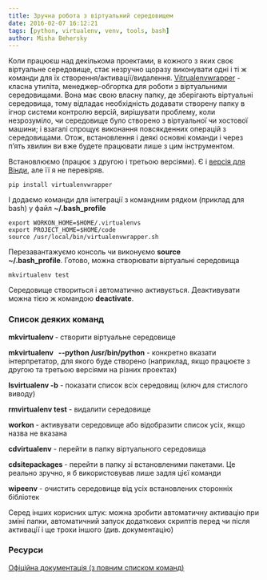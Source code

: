 ```yaml
---
title: Зручна робота з віртуальний середовищем
date: 2016-02-07 16:12:21
tags: [python, virtualenv, venv, tools, bash]
author: Misha Behersky
---
```


<p>Коли працюєш над декількома проектами, в кожного з яких своє віртуальне середовище, стає незручно щоразу виконувати одні і ті ж команди для їх створення/активації/видалення. <a href="https://virtualenvwrapper.readthedocs.org/en/latest/" target="_blank">Vitrualenvwrapper</a> - класна утиліта, менеджер-обгортка для роботи з віртуальними середовищами. Вона має свою власну папку, де зберігають віртуальні середовища, тому відпадає необхідність додавати створену папку в ігнор системи контролю версій, вирішувати проблему, коли незрозуміло, чи середовище було створено з віртуальної чи хостової машини; і взагалі спрощує виконання повсякденних операцій з середовищами. Отож, встановлення і деякі основні команди і через пʼять хвилин ви вже будете працювати лише з цим інструментом.</p>

<p>Встановлюємо (працює з другою і третьою версіями). Є і <a href="https://pypi.python.org/pypi/virtualenvwrapper-win" target="_blank">версія для Вінди</a>, але її я не перевіряв.</p>

<pre>
<code class="language-bash">pip install virtualenvwrapper</code></pre>

<p>І додаємо команди для інтеграції з командним рядком (приклад для bash) у файл <strong>~/.bash_profile</strong></p>

<pre>
<code class="language-bash">export WORKON_HOME=$HOME/.virtualenvs
export PROJECT_HOME=$HOME/code
source /usr/local/bin/virtualenvwrapper.sh</code></pre>

<p>Перезавантажуємо консоль чи виконуємо <strong>source ~/.bash_profile</strong>.&nbsp;Готово, можна створювати віртуальні середовища</p>

<pre>
<code class="language-bash">mkvirtualenv test</code></pre>

<p>Середовище створиться і автоматично активується. Деактивувати можна тією ж командою <strong>deactivate</strong>.</p>

<h3>Список деяких команд</h3>

<p><strong>mkvirtualenv </strong> - створити віртуальне середовище</p>

<p><strong>mkvirtualenv &nbsp; --python /usr/bin/python</strong> - конкретно вказати інтерпретатор, для якого буде створено (наприклад, якщо працюєте з другою та третьою версіями на різних проектах)</p>

<p><strong>lsvirtualenv -b</strong> - показати список всіх середовищ&nbsp;(ключ для стислого виводу)</p>

<p><strong>rmvirtualenv test</strong> - видалити середовище</p>

<p><strong>workon </strong> - активувати середовище або відобразити список усіх, якщо назва не вказана</p>

<p><strong>cdvirtualenv</strong>&nbsp;- перейти в папку віртуального середовища</p>

<p><strong>cdsitepackages </strong>- перейти в папку зі встановленими пакетами. Це реально зручно, я б використовував лише задля цієї команди</p>

<p><strong>wipeenv</strong> - очистить середовище від усіх встановлених сторонніх бібліотек</p>

<p>Серед інших корисних штук: можна зробити автоматичну активацію при зміні папки, автоматичний запуск додаткових скриптів перед чи після активації і ще трохи іншого (див. документацію)</p>

<h3>Ресурси</h3>

<p><a href="https://virtualenvwrapper.readthedocs.org/en/latest/index.html" target="_blank">Офіційна документація (з повним списком команд)</a></p>